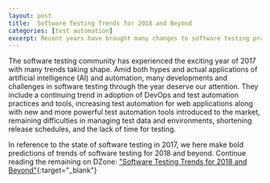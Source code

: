 ```yaml
---
layout: post
title:  Software Testing Trends for 2018 and Beyond
categories: [test automation]
excerpt: Recent years have brought many changes to software testing practices that will define 2018, such as DevOps adoption, combined automated and manual testing, and more.
---
```


The software testing community has experienced the exciting year of 2017 with many trends taking shape. Amid both hypes and actual applications of artificial intelligence (AI) and automation, many developments and challenges in software testing through the year deserve our attention. They include a continuing trend in adoption of DevOps and test automation practices and tools, increasing test automation for web applications along with new and more powerful test automation tools introduced to the market, remaining difficulties in managing test data and environments, shortening release schedules, and the lack of time for testing.

In reference to the state of software testing in 2017, we here make bold predictions of trends of software testing for 2018 and beyond. Continue reading the remaining on DZone: ["Software Testing Trends for 2018 and Beyond"](https://dzone.com/articles/software-testing-trends-for-2018-and-beyond){:target="_blank"}
